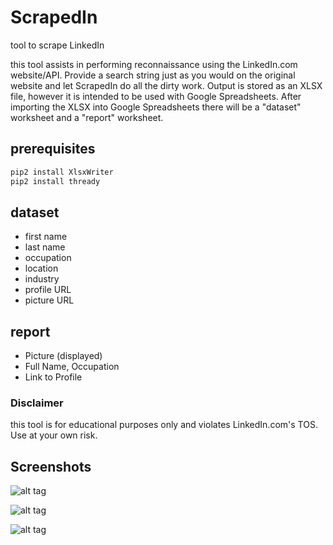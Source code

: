 # ScrapedIn
tool to scrape LinkedIn

this tool assists in performing reconnaissance using the LinkedIn.com website/API. Provide a search string just as you would on the original website and let ScrapedIn do all the dirty work. Output is stored as an XLSX file, however it is intended to be used with Google Spreadsheets. After importing the XLSX into Google Spreadsheets there will be a "dataset" worksheet and a "report" worksheet.

## prerequisites
``` bash
pip2 install XlsxWriter
pip2 install thready
```

## dataset
- first name
- last name
- occupation
- location
- industry
- profile URL
- picture URL

## report
- Picture (displayed)
- Full Name, Occupation
- Link to Profile

### Disclaimer
this tool is for educational purposes only and violates LinkedIn.com's TOS. Use at your own risk.

## Screenshots

![alt tag](https://s18.postimg.org/nh7dtdkux/Screen_Shot_2018-03-29_at_7.09.04_AM.png)

![alt tag](https://s4.postimg.org/vu9izninx/Screen_Shot_2017_03_15_at_11_45_11_PM.png)

![alt tag](https://s8.postimg.org/st0h8maxx/Screen_Shot_2017_03_20_at_11_04_00_AM.png)
